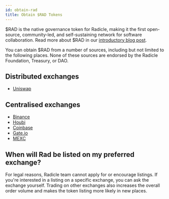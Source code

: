 ```yaml
---
id: obtain-rad
title: Obtain $RAD Tokens
---
```


$RAD is the native governance token for Radicle, making it the first open-source, community-led, and self-sustaining
network for software collaboration. Read more about $RAD in our [introductory blog
post](https://radicle.mirror.xyz/CgcHpSXUlPvwMVaUVVaJ7r8bIJI2BOKOytaI9-nO9oY).

You can obtain $RAD from a number of sources, including but not limited to the following places. None of these sources
are endorsed by the Radicle Foundation, Treasury, or DAO.

## Distributed exchanges

- [Uniswap](https://info.uniswap.org/#/pools/0x7c8dbf6e88f52cb56dd30190558cb982f62fc660)

## Centralised exchanges

- [Binance](https://www.binance.com/en/trade/RAD_USDT)
- [Houbi](https://www.huobi.com/en-us/exchange/rad_usdt)
- [Coinbase](https://www.coinbase.com/price/radicle)
- [Gate.io](https://www.gate.io/en/trade/RAD_ETH)
- [MEXC](https://www.mexc.com/exchange/RAD_USDT)

## When will Rad be listed on my preferred exchange?

For legal reasons, Radicle team cannot apply for or encourage listings. If you're interested in a listing on a specific
exchange, you can ask the exchange yourself. Trading on other exchanges also increases the overall order volume and
makes the token listing more likely in new places.
